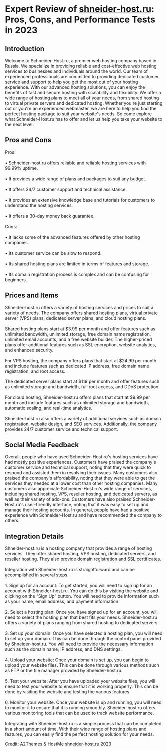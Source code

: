 <h1>Expert Review of <a href="https://a2themes.com/shneider-hostru-reviews">shneider-host.ru</a>: Pros, Cons, and Performance Tests in 2023</h1>
<h2>Introduction</h2>
Welcome to Schneider-Host.ru, a premier web hosting company based in Russia. We specialize in providing reliable and cost-effective web hosting services to businesses and individuals around the world. Our team of experienced professionals are committed to providing dedicated customer service and support to help you get the most out of your hosting experience. With our advanced hosting solutions, you can enjoy the benefits of fast and secure hosting with scalability and flexibility. We offer a wide range of hosting plans to meet all of your needs, from shared hosting to virtual private servers and dedicated hosting. Whether you're just starting out or you're an experienced webmaster, we are here to help you find the perfect hosting package to suit your website's needs. So come explore what Schneider-Host.ru has to offer and let us help you take your website to the next level.
<h2>Pros and Cons</h2>
Pros:<br><br>• Schneider-host.ru offers reliable and reliable hosting services with 99.99% uptime.<br><br>• It provides a wide range of plans and packages to suit any budget.<br><br>• It offers 24/7 customer support and technical assistance.<br><br>• It provides an extensive knowledge base and tutorials for customers to understand the hosting services.<br><br>• It offers a 30-day money back guarantee.<br><br>Cons:<br><br>• It lacks some of the advanced features offered by other hosting companies.<br><br>• Its customer service can be slow to respond.<br><br>• Its shared hosting plans are limited in terms of features and storage.<br><br>• Its domain registration process is complex and can be confusing for beginners.
<h2>Prices and Items</h2>
Shneider-host.ru offers a variety of hosting services and prices to suit a variety of needs. The company offers shared hosting plans, virtual private server (VPS) plans, dedicated server plans, and cloud hosting plans.<br><br>Shared hosting plans start at $3.99 per month and offer features such as unlimited bandwidth, unlimited storage, free domain name registration, unlimited email accounts, and a free website builder. The higher-priced plans offer additional features such as SSL encryption, website analytics, and enhanced security.<br><br>For VPS hosting, the company offers plans that start at $24.99 per month and include features such as dedicated IP address, free domain name registration, and root access.<br><br>The dedicated server plans start at $119 per month and offer features such as unlimited storage and bandwidth, full root access, and DDoS protection.<br><br>For cloud hosting, Shneider-host.ru offers plans that start at $9.99 per month and include features such as unlimited storage and bandwidth, automatic scaling, and real-time analytics.<br><br>Shneider-host.ru also offers a variety of additional services such as domain registration, website design, and SEO services. Additionally, the company provides 24/7 customer service and technical support.
<h2>Social Media Feedback</h2>
Overall, people who have used Schneider-Host.ru's hosting services have had mostly positive experiences. Customers have praised the company's customer service and technical support, noting that they were quick to respond and assisted them in resolving their issues. Many customers also praised the company's affordability, noting that they were able to get the services they needed at a lower cost than other hosting companies. Many customers also appreciate Schneider-Host.ru's wide range of services, including shared hosting, VPS, reseller hosting, and dedicated servers, as well as their variety of add-ons. Customers have also praised Schneider-Host.ru's user-friendly interface, noting that it was easy to set up and manage their hosting accounts. In general, people have had a positive experience with Schneider-Host.ru and have recommended the company to others.
<h2>Integration Details</h2>
Shneider-host.ru is a hosting company that provides a range of hosting services. They offer shared hosting, VPS hosting, dedicated servers, and reseller hosting. They also provide domain registration and SSL certificates. <br><br>Integration with Shneider-host.ru is straightforward and can be accomplished in several steps. <br><br>1. Sign up for an account: To get started, you will need to sign up for an account with Shneider-host.ru. You can do this by visiting the website and clicking on the “Sign Up” button. You will need to provide information such as your name, email address, and payment information. <br><br>2. Select a hosting plan: Once you have signed up for an account, you will need to select the hosting plan that best fits your needs. Shneider-host.ru offers a variety of plans ranging from shared hosting to dedicated servers. <br><br>3. Set up your domain: Once you have selected a hosting plan, you will need to set up your domain. This can be done through the control panel provided by Shneider-host.ru. You will need to provide the necessary information such as the domain name, IP address, and DNS settings. <br><br>4. Upload your website: Once your domain is set up, you can begin to upload your website files. This can be done through various methods such as FTP or the file manager provided by Shneider-host.ru. <br><br>5. Test your website: After you have uploaded your website files, you will need to test your website to ensure that it is working properly. This can be done by visiting the website and testing the various features. <br><br>6. Monitor your website: Once your website is up and running, you will need to monitor it to ensure that it is running smoothly. Shneider-host.ru offers various monitoring tools that can be used to track website performance. <br><br>Integrating with Shneider-host.ru is a simple process that can be completed in a short amount of time. With their wide range of hosting plans and features, you can easily find the perfect hosting solution for your needs.
<p>Credit: A2Themes & HostMe <a href="https://a2themes.com/shneider-hostru-reviews">shneider-host.ru 2023</a></p>